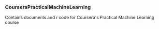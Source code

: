 ### CourseraPracticalMachineLearning 

Contains documents and r code for Coursera's Practical Machine Learning course
